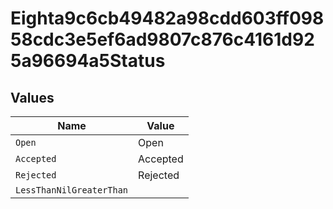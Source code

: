 # Eighta9c6cb49482a98cdd603ff09858cdc3e5ef6ad9807c876c4161d925a96694a5Status


## Values

| Name                     | Value                    |
| ------------------------ | ------------------------ |
| `Open`                   | Open                     |
| `Accepted`               | Accepted                 |
| `Rejected`               | Rejected                 |
| `LessThanNilGreaterThan` | <nil>                    |